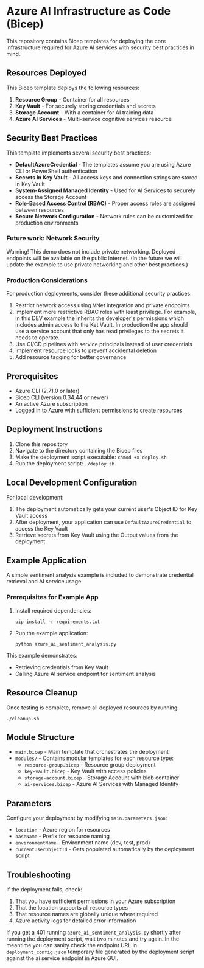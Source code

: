 # Azure AI Infrastructure as Code (Bicep)

This repository contains Bicep templates for deploying the core infrastructure required for Azure AI services with security best practices in mind.

## Resources Deployed

This Bicep template deploys the following resources:

1. **Resource Group** - Container for all resources
2. **Key Vault** - For securely storing credentials and secrets
3. **Storage Account** - With a container for AI training data
4. **Azure AI Services** - Multi-service cognitive services resource

## Security Best Practices

This template implements several security best practices:

- **DefaultAzureCredential** - The templates assume you are using Azure CLI or PowerShell authentication
- **Secrets in Key Vault** - All access keys and connection strings are stored in Key Vault
- **System-Assigned Managed Identity** - Used for AI Services to securely access the Storage Account
- **Role-Based Access Control (RBAC)** - Proper access roles are assigned between resources
- **Secure Network Configuration** - Network rules can be customized for production environments

### Future work: Network Security
Warning! This demo does not include private networking. Deployed endpoints will be available on the public Internet. (In the future we will update the example to use private networking and other best practices.) 

### Production Considerations

For production deployments, consider these additional security practices:

1. Restrict network access using VNet integration and private endpoints
2. Implement more restrictive RBAC roles with least privilege. For example, in this DEV example the inherits the developer's permissions which includes admin access to the Ket Vault. In production the app should use a service account that only has read privileges to the secrets it needs to operate. 
3. Use CI/CD pipelines with service principals instead of user credentials
4. Implement resource locks to prevent accidental deletion
5. Add resource tagging for better governance

## Prerequisites

- Azure CLI (2.71.0 or later)
- Bicep CLI (version 0.34.44 or newer)
- An active Azure subscription
- Logged in to Azure with sufficient permissions to create resources

## Deployment Instructions

1. Clone this repository
2. Navigate to the directory containing the Bicep files
3. Make the deployment script executable: `chmod +x deploy.sh`
4. Run the deployment script: `./deploy.sh`

## Local Development Configuration

For local development:

1. The deployment automatically gets your current user's Object ID for Key Vault access
2. After deployment, your application can use `DefaultAzureCredential` to access the Key Vault
3. Retrieve secrets from Key Vault using the Output values from the deployment

## Example Application

A simple sentiment analysis example is included to demonstrate credential retrieval and AI service usage:

### Prerequisites for Example App
1. Install required dependencies:
   ```
   pip install -r requirements.txt
   ```

2. Run the example application:
   ```
   python azure_ai_sentiment_analysis.py
   ```

This example demonstrates:
- Retrieving credentials from Key Vault
- Calling Azure AI service endpoint for sentiment analysis


## Resource Cleanup

Once testing is complete, remove all deployed resources by running:
```
./cleanup.sh
```

## Module Structure

- `main.bicep` - Main template that orchestrates the deployment
- `modules/` - Contains modular templates for each resource type:
  - `resource-group.bicep` - Resource group deployment
  - `key-vault.bicep` - Key Vault with access policies
  - `storage-account.bicep` - Storage Account with blob container
  - `ai-services.bicep` - Azure AI Services with Managed Identity

## Parameters

Configure your deployment by modifying `main.parameters.json`:

- `location` - Azure region for resources
- `baseName` - Prefix for resource naming
- `environmentName` - Environment name (dev, test, prod)
- `currentUserObjectId` - Gets populated automatically by the deployment script

## Troubleshooting

If the deployment fails, check:

1. That you have sufficient permissions in your Azure subscription
2. That the location supports all resource types
3. That resource names are globally unique where required
4. Azure activity logs for detailed error information

If you get a 401 running ```azure_ai_sentiment_analysis.py``` shortly after running the deployment script, wait two minutes and try again. In the meantime you can sanity check the endpoint URL in ```deployment_config.json``` temporary file generated by the deployment script against the ai service endpoint in Azure GUI.
